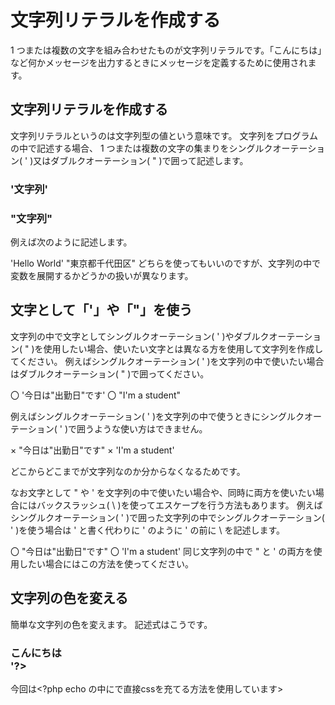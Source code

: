 # 文字列リテラルを作成する
1 つまたは複数の文字を組み合わせたものが文字列リテラルです。「こんにちは」など何かメッセージを出力するときにメッセージを定義するために使用されます。

## 文字列リテラルを作成する
文字列リテラルというのは文字列型の値という意味です。
文字列をプログラムの中で記述する場合、 1 つまたは複数の文字の集まりをシングルクオーテーション( ' )又はダブルクオーテーション( " )で囲って記述します。

### '文字列'
### "文字列"
例えば次のように記述します。

'Hello World'
"東京都千代田区"
どちらを使ってもいいのですが、文字列の中で変数を展開するかどうかの扱いが異なります。

## 文字として「'」や「"」を使う
文字列の中で文字としてシングルクオーテーション( ' )やダブルクオーテーション( " )を使用したい場合、使いたい文字とは異なる方を使用して文字列を作成してください。
例えばシングルクオーテーション( ' )を文字列の中で使いたい場合はダブルクオーテーション( " )で囲ってください。

〇 '今日は"出勤日"です'
〇 "I'm a student"

例えばシングルクオーテーション( ' )を文字列の中で使うときにシングルクオーテーション( ' )で囲うような使い方はできません。

× "今日は"出勤日"です"
× 'I'm a student'

どこからどこまでが文字列なのか分からなくなるためです。

なお文字として " や ' を文字列の中で使いたい場合や、同時に両方を使いたい場合にはバックスラッシュ( \ )を使ってエスケープを行う方法もあります。
例えばシングルクオーテーション( ' )で囲った文字列の中でシングルクオーテーション( ' )を使う場合は ' と書く代わりに \' のように ' の前に \ を記述します。

〇 "今日は\"出勤日"です"
〇 'I\'m a student'
同じ文字列の中で " と ' の両方を使用したい場合にはこの方法を使ってください。

## 文字列の色を変える
簡単な文字列の色を変えます。
記述式はこうです。

### <?php echo '<span style="color:">こんにちは<br></span>'?>

今回は<?php echo の中に<span>で直接cssを充てる方法を使用しています>